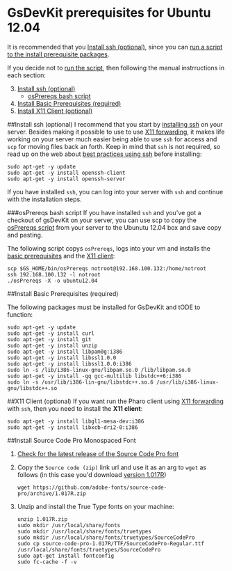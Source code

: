 # GsDevKit prerequisites for Ubuntu 12.04 
It is recommended that you [Install ssh (optional)](#install-ssh-optional), since you can [run a script to the install prerequisite packages](#osPrereqs-bash-script).

If you decide not to [run the script](#osPrereqs-bash-script), then following the manual instrructions in each section:

3. [Install ssh (optional)](#install-ssh-optional)
   - [osPrereqs bash script](#osPrereqs-bash-script)
1. [Install Basic Prerequisites (required)](#install-basic-prerequisites-required)
2. [Install X11 Client (optional)](#install-x11-client-optional)

##Install ssh (optional)
I recommend that you start by [installing ssh][2] on your server.
Besides making it possible to use to use [X11 forwarding][1], it makes life working on your server much easier being able to use `ssh` for access and `scp` for moving files back an forth.
Keep in mind that `ssh` is not required, so read up on the web about [best practices using ssh][4] before installing:

```
sudo apt-get -y update
sudo apt-get -y install openssh-client
sudo apt-get -y install openssh-server
```

If you have installed `ssh`, you can log into your server with `ssh` and continue with the installation steps.

###osPrereqs bash script
If you have installed `ssh` and you've got a checkout of gsDevKit on your server, you can use scp to copy the [osPrereqs script][3] from your server to the Ubunutu 12.04 box and save copy and pasting.

The following script copys `osPrereqs`, logs into your vm and installs the [basic prerequisites](#install-basic-prerequisites) and the [X11 client](#install-x11-client):

```
scp $GS_HOME/bin/osPrereqs notroot@192.168.100.132:/home/notroot
ssh 192.168.100.132 -l notroot
./osPrereqs -X -o ubuntu12.04
```

##Install Basic Prerequisites (required)

The following packages must be installed for GsDevKit and tODE to function:

```
sudo apt-get -y update
sudo apt-get -y install curl
sudo apt-get -y install git
sudo apt-get -y install unzip
sudo apt-get -y install libpam0g:i386
sudo apt-get -y install libssl1.0.0
sudo apt-get -y install libssl1.0.0:i386
sudo ln -s /lib/i386-linux-gnu/libpam.so.0 /lib/libpam.so.0
sudo apt-get -y install -qq gcc-multilib libstdc++6:i386
sudo ln -s /usr/lib/i386-lin-gnu/libstdc++.so.6 /usr/lib/i386-linux-gnu/libstdc++.so
```

##X11 Client (optional)
If you want run the Pharo client using [X11 forwarding][1] with `ssh`, then you need to install the **X11 client**:

```
sudo apt-get -y install libgl1-mesa-dev:i386
sudo apt-get -y install libxcb-dri2-0:i386
```

##Install Source Code Pro Monospaced Font
1. [Check for the latest release of the Source Code Pro font][5]
2. Copy the `Source code (zip)` link url and use it as an arg to `wget` as follows (in this case you'd download [version 1.017R][6])

   ```
   wget https://github.com/adobe-fonts/source-code-pro/archive/1.017R.zip
   ```
3. Unzip and install the True Type fonts on your machine:

   ```
   unzip 1.017R.zip
   sudo mkdir /usr/local/share/fonts
   sudo mkdir /usr/local/share/fonts/truetypes
   sudo mkdir /usr/local/share/fonts/truetypes/SourceCodePro
   sudo cp source-code-pro-1.017R/TTF/SourceCodePro-Regular.ttf /usr/local/share/fonts/truetypes/SourceCodePro
   sudo apt-get install fontconfig
   sudo fc-cache -f -v
   ```
 
[1]: http://unix.stackexchange.com/questions/12755/how-to-forward-x-over-ssh-from-ubuntu-machine
[2]: https://help.ubuntu.com/12.04/serverguide/openssh-server.html
[3]: ../../bin/osPrereqs
[4]: http://www.cyberciti.biz/tips/linux-unix-bsd-openssh-server-best-practices.html
[5]: https://github.com/adobe-fonts/source-code-pro/releases/latest
[6]: https://github.com/adobe-fonts/source-code-pro/releases/tag/1.017R


